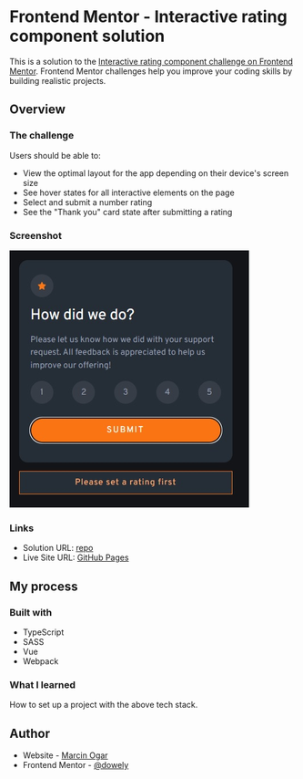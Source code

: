 # Frontend Mentor - Interactive rating component solution

This is a solution to the [Interactive rating component challenge on Frontend Mentor](https://www.frontendmentor.io/challenges/interactive-rating-component-koxpeBUmI). Frontend Mentor challenges help you improve your coding skills by building realistic projects.

## Overview

### The challenge

Users should be able to:

- View the optimal layout for the app depending on their device's screen size
- See hover states for all interactive elements on the page
- Select and submit a number rating
- See the "Thank you" card state after submitting a rating

### Screenshot

![](./screenshot.jpg)

### Links

- Solution URL: [repo](https://github.com/dowely/interactive-rating-component)
- Live Site URL: [GitHub Pages](https://dowely.github.io/interactive-rating-component/)

## My process

### Built with

- TypeScript
- SASS
- Vue
- Webpack

### What I learned

How to set up a project with the above tech stack.

## Author

- Website - [Marcin Ogar](https://dowely-nba-react-app.netlify.app/about)
- Frontend Mentor - [@dowely](https://www.frontendmentor.io/profile/dowely)
